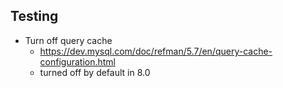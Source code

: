 ## Testing

- Turn off query cache
  - https://dev.mysql.com/doc/refman/5.7/en/query-cache-configuration.html
  - turned off by default in 8.0

